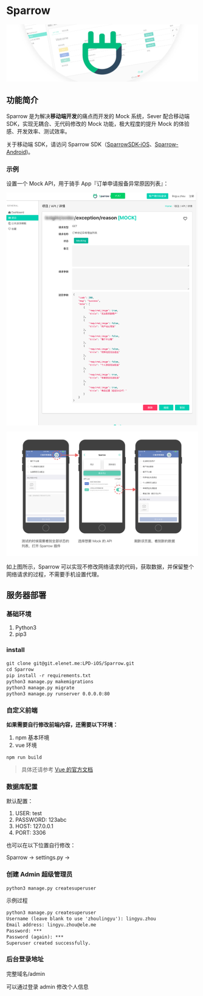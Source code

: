 # Sparrow

![Banner](res/Banner.png)

## 功能简介

Sparrow 是为解决**移动端开发**的痛点而开发的 Mock 系统，Sever 配合移动端 SDK，实现无耦合、无代码修改的 Mock 功能，极大程度的提升 Mock 的体验感、开发效率、测试效率。

关于移动端 SDK，请访问 Sparrow SDK（[SparrowSDK-iOS](https://github.com/eleme/SparrowSDK-iOS)、[Sparrow-Android]( https://github.com/eleme/SparrowSDK-Android))。

### 示例

设置一个 Mock API，用于骑手 App『订单申请报备异常原因列表』：

![](res/data-04.png)

![](res/data-03.png)

如上图所示，Sparrow 可以实现不修改网络请求的代码，获取数据，并保留整个网络请求的过程，不需要手机设置代理。

## 服务器部署

### 基础环境

1. Python3 
2. pip3

### install

```shell
git clone git@git.elenet.me:LPD-iOS/Sparrow.git
cd Sparrow
pip install -r requirements.txt
python3 manage.py makemigrations
python3 manage.py migrate
python3 manage.py runserver 0.0.0.0:80
```

### 自定义前端

**如果需要自行修改前端内容，还需要以下环境：**

1. npm 基本环境
2. vue 环境


```shell
npm run build
```

> 具体还请参考 [Vue 的官方文档](https://cn.vuejs.org/index.html)


### 数据库配置

默认配置：

1. USER: test
2. PASSWORD: 123abc
3. HOST: 127.0.0.1
4. PORT: 3306

也可以在以下位置自行修改：

Sparrow -> settings.py ->

### 创建 Admin 超级管理员

```
python3 manage.py createsuperuser
```

示例过程

```
python3 manage.py createsuperuser
Username (leave blank to use 'zhoulingyu'): lingyu.zhou
Email address: lingyu.zhou@ele.me
Password: ***
Password (again): ***
Superuser created successfully.
```

### 后台登录地址

完整域名/admin

可以通过登录 admin 修改个人信息


